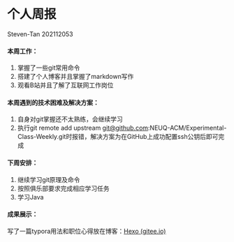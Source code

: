 # 个人周报

Steven-Tan 202112053

#### 本周工作：

1. 掌握了一些git常用命令
2. 搭建了个人博客并且掌握了markdown写作
3. 观看B站并且了解了互联网工作岗位

#### 本周遇到的技术困难及解决方案：

1. 自身对git掌握还不太熟练，会继续学习
2. 执行git remote add upstream git@github.com:NEUQ-ACM/Experimental-Class-Weekly.git时报错，解决方案为在GitHub上成功配置ssh公钥后即可完成

#### 下周安排：

1. 继续学习git原理及命令
2. 按照俱乐部要求完成相应学习任务
3. 学习Java

#### 成果展示：

写了一篇typora用法和职位心得放在博客：[Hexo (gitee.io)](http://tan-siwen.gitee.io/)


